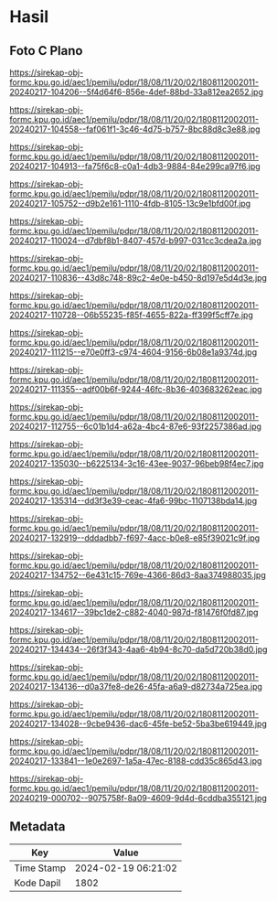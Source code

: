 # Hasil

## Foto C Plano

https://sirekap-obj-formc.kpu.go.id/aec1/pemilu/pdpr/18/08/11/20/02/1808112002011-20240217-104206--5f4d64f6-856e-4def-88bd-33a812ea2652.jpg

https://sirekap-obj-formc.kpu.go.id/aec1/pemilu/pdpr/18/08/11/20/02/1808112002011-20240217-104558--faf061f1-3c46-4d75-b757-8bc88d8c3e88.jpg

https://sirekap-obj-formc.kpu.go.id/aec1/pemilu/pdpr/18/08/11/20/02/1808112002011-20240217-104913--fa75f6c8-c0a1-4db3-9884-84e299ca97f6.jpg

https://sirekap-obj-formc.kpu.go.id/aec1/pemilu/pdpr/18/08/11/20/02/1808112002011-20240217-105752--d9b2e161-1110-4fdb-8105-13c9e1bfd00f.jpg

https://sirekap-obj-formc.kpu.go.id/aec1/pemilu/pdpr/18/08/11/20/02/1808112002011-20240217-110024--d7dbf8b1-8407-457d-b997-031cc3cdea2a.jpg

https://sirekap-obj-formc.kpu.go.id/aec1/pemilu/pdpr/18/08/11/20/02/1808112002011-20240217-110836--43d8c748-89c2-4e0e-b450-8d197e5d4d3e.jpg

https://sirekap-obj-formc.kpu.go.id/aec1/pemilu/pdpr/18/08/11/20/02/1808112002011-20240217-110728--06b55235-f85f-4655-822a-ff399f5cff7e.jpg

https://sirekap-obj-formc.kpu.go.id/aec1/pemilu/pdpr/18/08/11/20/02/1808112002011-20240217-111215--e70e0ff3-c974-4604-9156-6b08e1a9374d.jpg

https://sirekap-obj-formc.kpu.go.id/aec1/pemilu/pdpr/18/08/11/20/02/1808112002011-20240217-111355--adf00b6f-9244-46fc-8b36-403683262eac.jpg

https://sirekap-obj-formc.kpu.go.id/aec1/pemilu/pdpr/18/08/11/20/02/1808112002011-20240217-112755--6c01b1d4-a62a-4bc4-87e6-93f2257386ad.jpg

https://sirekap-obj-formc.kpu.go.id/aec1/pemilu/pdpr/18/08/11/20/02/1808112002011-20240217-135030--b6225134-3c16-43ee-9037-96beb98f4ec7.jpg

https://sirekap-obj-formc.kpu.go.id/aec1/pemilu/pdpr/18/08/11/20/02/1808112002011-20240217-135314--dd3f3e39-ceac-4fa6-99bc-1107138bda14.jpg

https://sirekap-obj-formc.kpu.go.id/aec1/pemilu/pdpr/18/08/11/20/02/1808112002011-20240217-132919--dddadbb7-f697-4acc-b0e8-e85f39021c9f.jpg

https://sirekap-obj-formc.kpu.go.id/aec1/pemilu/pdpr/18/08/11/20/02/1808112002011-20240217-134752--6e431c15-769e-4366-86d3-8aa374988035.jpg

https://sirekap-obj-formc.kpu.go.id/aec1/pemilu/pdpr/18/08/11/20/02/1808112002011-20240217-134617--39bc1de2-c882-4040-987d-f81476f0fd87.jpg

https://sirekap-obj-formc.kpu.go.id/aec1/pemilu/pdpr/18/08/11/20/02/1808112002011-20240217-134434--26f3f343-4aa6-4b94-8c70-da5d720b38d0.jpg

https://sirekap-obj-formc.kpu.go.id/aec1/pemilu/pdpr/18/08/11/20/02/1808112002011-20240217-134136--d0a37fe8-de26-45fa-a6a9-d82734a725ea.jpg

https://sirekap-obj-formc.kpu.go.id/aec1/pemilu/pdpr/18/08/11/20/02/1808112002011-20240217-134028--9cbe9436-dac6-45fe-be52-5ba3be619449.jpg

https://sirekap-obj-formc.kpu.go.id/aec1/pemilu/pdpr/18/08/11/20/02/1808112002011-20240217-133841--1e0e2697-1a5a-47ec-8188-cdd35c865d43.jpg

https://sirekap-obj-formc.kpu.go.id/aec1/pemilu/pdpr/18/08/11/20/02/1808112002011-20240219-000702--9075758f-8a09-4609-9d4d-6cddba355121.jpg


## Metadata

| Key        | Value               |
| ---------- | ------------------- |
| Time Stamp | 2024-02-19 06:21:02 |
| Kode Dapil | 1802                |



